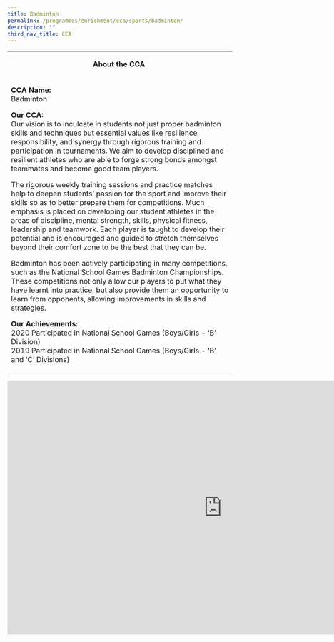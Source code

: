 ```yaml
---
title: Badminton
permalink: /programmes/enrichment/cca/sports/badminton/
description: ""
third_nav_title: CCA
---
```

<table>
<tbody>
<tr>
<td width="590">
<p style="text-align: center;"><strong>About the CCA&nbsp;</strong></p>
</td>
</tr>
<tr>
<td width="590">
<p><strong>CCA Name: <br></strong>Badminton</p>
<p><strong>Our CCA:<br></strong>Our vision is to inculcate in students not just proper badminton skills and techniques but essential values like resilience, responsibility, and synergy through rigorous training and participation in tournaments. We aim to develop disciplined and resilient athletes who are able to forge strong bonds amongst teammates and become good team players.&nbsp;</p>
<p>The rigorous weekly training sessions and practice matches help to deepen students’ passion for the sport and improve their skills so as to better prepare them for competitions. Much emphasis is placed on developing our student athletes in the areas of discipline, mental strength, skills, physical fitness, leadership and teamwork. Each player is taught to develop their potential and is encouraged and guided to stretch themselves beyond their comfort zone to be the best that they can be.&nbsp;</p>
<p>Badminton has been actively participating in many competitions, such as the National School Games Badminton Championships. These competitions not only allow our players to put what they have learnt into practice, but also provide them an opportunity to learn from opponents, allowing improvements in skills and strategies.</p>
<p><strong>Our Achievements:<br></strong>2020 Participated in National School Games (Boys/Girls - ‘B’ Division)<br>2019 Participated in National School Games (Boys/Girls - ‘B’ and ‘C’ Divisions)</p>
</td>
</tr>
</tbody>
</table>
<iframe src="https://docs.google.com/presentation/d/e/2PACX-1vQa8wOd4Io99-zLTY8WGEUbynUtIqAYFYrJSp6ABaLpsUoKt6eBPBWWC1CAzwaDxjGUN0PZdSqCEjB0/embed?start=false&amp;loop=false&amp;delayms=10000" frameborder="0" width="960" height="569" allowfullscreen="true"></iframe>